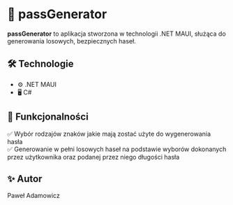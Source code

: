 # 🔐 passGenerator

**passGenerator** to aplikacja stworzona w technologii .NET MAUI, służąca do generowania losowych, bezpiecznych haseł.

## 🛠️ Technologie

- ⚙️ .NET MAUI
- 🖥️ C#

## 🚀 Funkcjonalności

✅ Wybór rodzajów znaków jakie mają zostać użyte do wygenerowania hasła<br>
✅ Generowanie w pełni losowych haseł na podstawie wyborów dokonanych przez użytkownika oraz podanej przez niego długości hasła<br>

## ✨ Autor

Paweł Adamowicz
